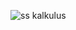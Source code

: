 ![ss kalkulus](https://user-images.githubusercontent.com/57026867/69839595-b8985800-128a-11ea-8cdb-cb8310805ae9.jpg)
